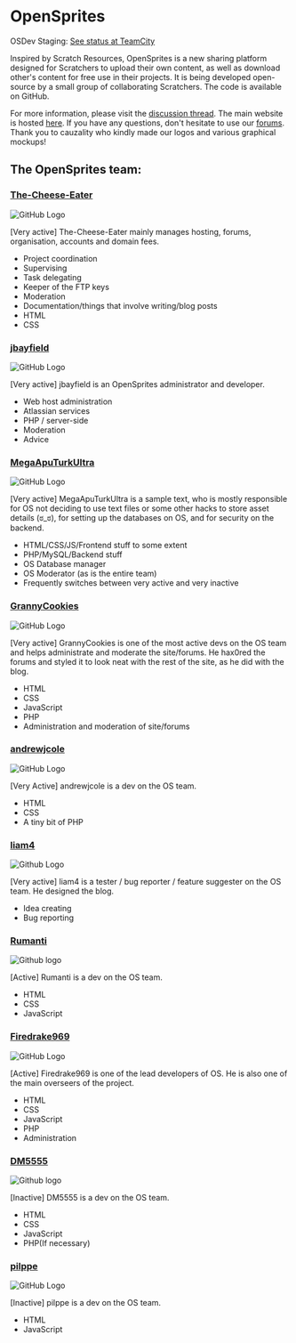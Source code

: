 # OpenSprites #

OSDev Staging: [See status at TeamCity](http://opensprites.org:8111/)

Inspired by Scratch Resources, OpenSprites is a new sharing platform designed for Scratchers to upload their own content, as well as download other's content for free use in their projects. It is being developed open-source by a small group of collaborating Scratchers. The code is available on GitHub.

For more information, please visit the [discussion thread](http://scratch.mit.edu/discuss/topic/85320/). The main website  is hosted [here](http://opensprites.org/). If you have any questions, don't hesitate to use our [forums](http://opensprites.org/forums/). Thank you to cauzality who kindly made our logos and various graphical mockups!

## The OpenSprites team: ##

### [The-Cheese-Eater](http://opensprites.org/users/1/) ###
![GitHub Logo](https://avatars0.githubusercontent.com/u/9347154?s=100)

[Very active]
The-Cheese-Eater mainly manages hosting, forums, organisation, accounts and domain fees.

 - Project coordination
 - Supervising
 - Task delegating
 - Keeper of the FTP keys
 - Moderation
 - Documentation/things that involve writing/blog posts
 - HTML
 - CSS

### [jbayfield](https://github.com/jbayfield) ###
![GitHub Logo](https://avatars0.githubusercontent.com/u/10786277?s=100)

[Very active]
jbayfield is an OpenSprites administrator and developer.

 - Web host administration
 - Atlassian services
 - PHP / server-side
 - Moderation
 - Advice

### [MegaApuTurkUltra](http://opensprites.org/users/6/) ###
![GitHub Logo](https://avatars0.githubusercontent.com/u/8547938?s=100)

[Very active]
MegaApuTurkUltra is a sample text, who is mostly responsible for OS not deciding to use text files or some other hacks to store asset details (ಠ_ಠ), for setting up the databases on OS, and for security on the backend.

 - HTML/CSS/JS/Frontend stuff to some extent
 - PHP/MySQL/Backend stuff
 - OS Database manager
 - OS Moderator (as is the entire team)
 - Frequently switches between very active and very inactive 

### [GrannyCookies](http://opensprites.org/users/4/) ###
![GitHub Logo](https://avatars0.githubusercontent.com/u/9429556?s=100)

[Very active]
GrannyCookies is one of the most active devs on the OS team and helps administrate and moderate the site/forums.
He hax0red the forums and styled it to look neat with the rest of the site, as he did with the blog.

 - HTML
 - CSS
 - JavaScript
 - PHP
 - Administration and moderation of site/forums

### [andrewjcole](http://opensprites.org/users/5/) ###
![GitHub Logo](https://avatars1.githubusercontent.com/u/10202163?s=100)

[Very Active]
andrewjcole is a dev on the OS team. 

 - HTML
 - CSS
 - A tiny bit of PHP

### [liam4](https://github.com/liam4) ###
![Github Logo](https://avatars3.githubusercontent.com/u/9948030?s=100)

[Very active]
liam4 is a tester / bug reporter / feature suggester on the OS team. He designed the blog.

 - Idea creating
 - Bug reporting

### [Rumanti](http://opensprites.org/users/14/) ###
![Github logo](https://avatars1.githubusercontent.com/u/10893362?s=100)

[Active]
Rumanti is a dev on the OS team.

 - HTML
 - CSS
 - JavaScript

### [Firedrake969](https://github.com/Firedrake969) ###
![GitHub Logo](https://avatars3.githubusercontent.com/u/8008245?s=100)

[Active]
Firedrake969 is one of the lead developers of OS. He is also one of the main overseers of the project.

 - HTML
 - CSS
 - JavaScript
 - PHP
 - Administration

### [DM5555](https://github.com/DM5555) ###
![Github logo](https://avatars2.githubusercontent.com/u/9368136?s=100)

[Inactive]
DM5555 is a dev on the OS team.

 - HTML
 - CSS
 - JavaScript
 - PHP(If necessary)

### [pilppe](http://opensprites.org/users/8/) ###
![GitHub Logo](https://avatars2.githubusercontent.com/u/8099538?s=100)

[Inactive]
pilppe is a dev on the OS team.

 - HTML
 - JavaScript
